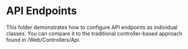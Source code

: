 ﻿# API Endpoints

This folder demonstrates how to configure API endpoints as individual classes. You can compare it to the traditional controller-based approach found in /Web/Controllers/Api.

